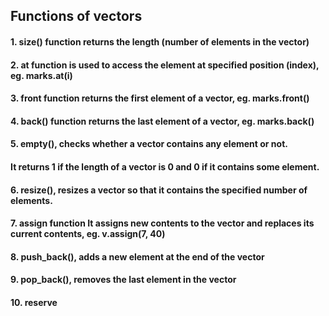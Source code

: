 ## Functions of vectors
#### 1.  size() function returns the length (number of elements in the vector)
#### 2.  at function is used to access the element at specified position (index), eg. marks.at(i)
#### 3.  front function returns the first element of a vector, eg. marks.front()
#### 4.  back() function returns the last element of a vector, eg. marks.back()
#### 5.  empty(), checks whether a vector contains any element or not. 
####     It returns 1 if the length of a vector is 0 and 0 if it contains some element.
#### 6.  resize(), resizes a vector so that it contains the specified number of elements.
#### 7.  assign function It assigns new contents to the vector and replaces its current contents, eg. v.assign(7, 40)
#### 8.  push_back(), adds a new element at the end of the vector 
#### 9.  pop_back(),  removes the last element in the vector
#### 10. reserve
